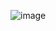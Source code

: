 ![image](https://github.com/DiegoFraR/swe3313Project/assets/136942042/a0fd2024-d8a2-4199-89bd-a454b8b92873)

    
